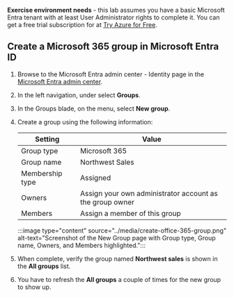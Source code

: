 **Exercise environment needs** - this lab assumes you have a basic Microsoft Entra tenant with at least User Administrator rights to complete it.  You can get a free trial subscription for at [Try Azure for Free](https://azure.microsoft.com/free).

## Create a Microsoft 365 group in Microsoft Entra ID

1. Browse to the Microsoft Entra admin center - Identity page in the [Microsoft Entra admin center](https://entra.microsoft.com).
2. In the left navigation, under select **Groups**.
3. In the Groups blade, on the menu, select **New group**.
4. Create a group using the following information:
    
   | **Setting**     | **Value**                                                |
   | --------------- | -------------------------------------------------------- |
   | Group type      | Microsoft 365                                            |
   | Group name      | Northwest Sales                                          |
   | Membership type | Assigned                                                 |
   | Owners          | Assign your own administrator account as the group owner |
   | Members         | Assign a member of this group                            |
    
   :::image type="content" source="../media/create-office-365-group.png" alt-text="Screenshot of the New Group page with Group type, Group name, Owners, and Members highlighted.":::
    
5.  When complete, verify the group named **Northwest sales** is shown in the **All groups** list.
6.  You have to refresh the **All groups** a couple of times for the new group to show up.
